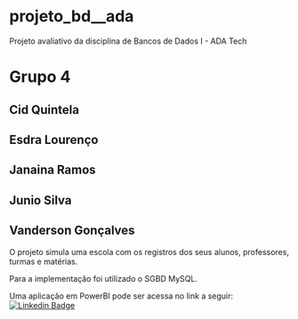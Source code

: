 # projeto_bd__ada

Projeto avaliativo da disciplina de Bancos de Dados I - ADA Tech

# Grupo 4 #
## Cid Quintela 
## Esdra Lourenço
## Janaina Ramos
## Junio Silva
## Vanderson Gonçalves

O projeto simula uma escola com os registros dos seus alunos, professores, turmas e matérias.

Para a implementação foi utilizado o SGBD MySQL.

Uma aplicação em PowerBI pode ser acessa no link a seguir:
<a href="https://app.powerbi.com/view?r=eyJrIjoiZjNiMzEwMjAtYTE2NS00YTRmLWJkM2ItNGRlNmQzY2FjNDVmIiwidCI6IjJkMDBlYmMwLTJiYTctNGIxZC04ODE4LWRiZTZhYjE0ZmIzYiJ9" target="_blank">
<img alt="Linkedin Badge" src="https://img.shields.io/badge/PowerBI-F2C811?style=for-the-badge&logo=Power%20BI&logoColor=white">
</a>
